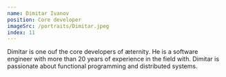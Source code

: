```yaml
---
name: Dimitar Ivanov
position: Core developer
imageSrc: /portraits/Dimitar.jpeg
index: 11
---
```


Dimitar is one ouf the core developers of æternity. He is a software engineer with more than 20
years of experience in the field with. Dimitar is passionate about functional programming and
distributed systems. 
